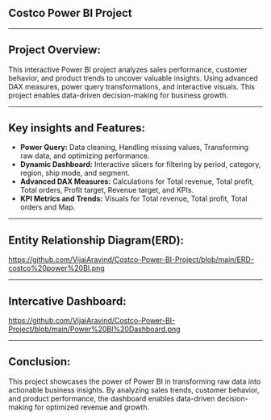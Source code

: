 ## **Costco Power BI Project**
---
## **Project Overview:**
This interactive Power BI project analyzes sales performance, customer behavior, and product trends to uncover valuable insights. Using advanced DAX measures, power query transformations, and interactive visuals. This project enables data-driven decision-making for business growth.

---
## **Key insights and Features:**
- **Power Query:** Data cleaning, Handling missing values, Transforming raw data, and optimizing performance.
- **Dynamic Dashboard:** Interactive slicers for filtering by period, category, region, ship mode, and segment.
- **Advanced DAX Measures:** Calculations for Total revenue, Total profit, Total orders, Profit target, Revenue target, and KPIs.
- **KPI Metrics and Trends:** Visuals for Total revenue, Total profit, Total orders and Map.

--- 
## **Entity Relationship Diagram(ERD):**
https://github.com/VijaiAravind/Costco-Power-BI-Project/blob/main/ERD-costco%20power%20BI.png

--- 
## **Intercative Dashboard:**
https://github.com/VijaiAravind/Costco-Power-BI-Project/blob/main/Power%20BI%20Dashboard.png

---
## **Conclusion:**
This project showcases the power of Power BI in transforming raw data into actionable business insights. By analyzing sales trends, customer behavior, and product performance, the dashboard enables data-driven decision-making for optimized revenue and growth.
